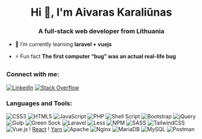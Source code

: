 <h1 align="center">Hi 👋, I'm Aivaras Karaliūnas</h1>
<h3 align="center">A full-stack web developer from Lithuania</h3>

- 🌱 I’m currently learning **laravel + vuejs**

- ⚡ Fun fact **The first computer “bug” was an actual real-life bug**

<h3 align="left">Connect with me:</h3>
<p align="left">
 
 [![LinkedIn](https://img.shields.io/badge/LinkedIn-%230077B5.svg?logo=linkedin&logoColor=white)](https://linkedin.com/in/aivaras-karaliūnas-ab019ab6) [![Stack Overflow](https://img.shields.io/badge/-Stackoverflow-FE7A16?logo=stack-overflow&logoColor=white)](https://stackoverflow.com/users/5869389/aivaras-karali%c5%abnas)
 
</p>

<h3 align="left">Languages and Tools:</h3>
<p align="left"> 
 
![CSS3](https://img.shields.io/badge/css3-%231572B6.svg?style=for-the-badge&logo=css3&logoColor=white) ![HTML5](https://img.shields.io/badge/html5-%23E34F26.svg?style=for-the-badge&logo=html5&logoColor=white) ![JavaScript](https://img.shields.io/badge/javascript-%23323330.svg?style=for-the-badge&logo=javascript&logoColor=%23F7DF1E) ![PHP](https://img.shields.io/badge/php-%23777BB4.svg?style=for-the-badge&logo=php&logoColor=white) ![Shell Script](https://img.shields.io/badge/shell_script-%23121011.svg?style=for-the-badge&logo=gnu-bash&logoColor=white) ![Bootstrap](https://img.shields.io/badge/bootstrap-%23563D7C.svg?style=for-the-badge&logo=bootstrap&logoColor=white) ![jQuery](https://img.shields.io/badge/jquery-%230769AD.svg?style=for-the-badge&logo=jquery&logoColor=white) ![Gulp](https://img.shields.io/badge/GULP-%23CF4647.svg?style=for-the-badge&logo=gulp&logoColor=white) ![Green Sock](https://img.shields.io/badge/green%20sock-88CE02?style=for-the-badge&logo=greensock&logoColor=white) ![Laravel](https://img.shields.io/badge/laravel-%23FF2D20.svg?style=for-the-badge&logo=laravel&logoColor=white) ![Less](https://img.shields.io/badge/less-2B4C80?style=for-the-badge&logo=less&logoColor=white) ![NPM](https://img.shields.io/badge/NPM-%23000000.svg?style=for-the-badge&logo=npm&logoColor=white) ![SASS](https://img.shields.io/badge/SASS-hotpink.svg?style=for-the-badge&logo=SASS&logoColor=white) ![TailwindCSS](https://img.shields.io/badge/tailwindcss-%2338B2AC.svg?style=for-the-badge&logo=tailwind-css&logoColor=white) ![Vue.js](https://img.shields.io/badge/vuejs-%2335495e.svg?style=for-the-badge&logo=vuedotjs&logoColor=%234FC08D) !
[React](https://img.shields.io/badge/react-%2335495e.svg?style=for-the-badge&logo=react&logoColor=%234FC08D) !
[Yarn](https://img.shields.io/badge/yarn-%232C8EBB.svg?style=for-the-badge&logo=yarn&logoColor=white) ![Apache](https://img.shields.io/badge/apache-%23D42029.svg?style=for-the-badge&logo=apache&logoColor=white) ![Nginx](https://img.shields.io/badge/nginx-%23009639.svg?style=for-the-badge&logo=nginx&logoColor=white) ![MariaDB](https://img.shields.io/badge/MariaDB-003545?style=for-the-badge&logo=mariadb&logoColor=white) ![MySQL](https://img.shields.io/badge/mysql-%2300f.svg?style=for-the-badge&logo=mysql&logoColor=white) ![Postman](https://img.shields.io/badge/Postman-FF6C37?style=for-the-badge&logo=postman&logoColor=white)
</p>

